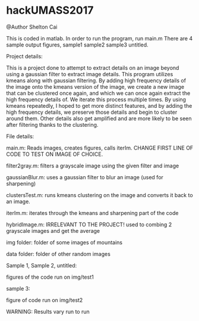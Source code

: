 # hackUMASS2017
@Author Shelton Cai

This is coded in matlab.
In order to run the program, run main.m
There are 4 sample output figures, sample1 sample2 sample3 untitled.

Project details:

This is a project done to attempt to extract details on an image beyond using a gaussian filter to extract image details. This program utilizes kmeans along with gaussian filtering. By adding high frequency details of the image onto the kmeans version of the image, we create a new image that can be clustered once again, and which we can once again extract the high frequency details of. We iterate this process multiple times. By using kmeans repeatedly, I hoped to get more distinct features, and by adding the high frequency details, we preserve those details and begin to cluster around them. Other details also get amplified and are more likely to be seen after filtering thanks to the clustering.

File details:

main.m: Reads images, creates figures, calls iterIm. CHANGE FIRST LINE OF CODE TO TEST ON IMAGE OF CHOICE.

filter2gray.m: filters a grayscale image using the given filter and image

gaussianBlur.m: uses a gaussian filter to blur an image (used for sharpening)

clustersTest.m: runs kmeans clustering on the image and converts it back to an image.

iterIm.m: iterates through the kmeans and sharpening part of the code

hybridImage.m: IRRELEVANT TO THE PROJECT! used to combing 2 grayscale images and get the average

img folder: folder of some images of mountains

data folder: folder of other random images

Sample 1, Sample 2, untitled:

figures of the code run on img/test1

sample 3:

figure of code run on img/test2


WARNING: Results vary run to run
